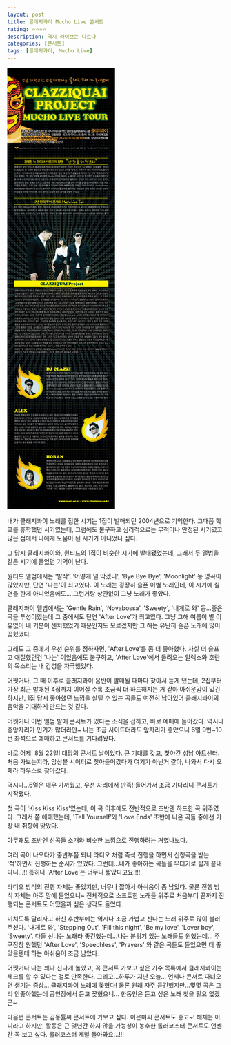 ```yaml
---
layout: post
title: 클래지콰이 Mucho Live 콘서트
rating: ⭐️⭐️⭐️⭐️
description: 역시 라이브는 다르다
categories: [콘서트]
tags: [클래지콰이, Mucho Live]
---
```


![클래지콰이 콘서트](../../images/2009/clazziquai_mucho_live_tour.jpg)

내가 클래지콰이 노래를 접한 시기는 1집이 발매되던 2004년으로 기억한다. 그때쯤 학교를 휴학했던 시기였는데, 그럼에도 불구하고 심리적으로는 무척이나 안정된 시기였고 많은 점에서 나에게 도움이 된 시기가 아니었나 싶다.

그 당시 클래지콰이와, 원티드의 1집이 비슷한 시기에 발매됐었는데, 그래서 두 앨범을 같은 시기에 들었던 기억이 난다.

원티드 앨범에서는 '발작', '어떻게 널 막겠니', 'Bye Bye Bye', 'Moonlight' 등 명곡이 많았지만, 단연 '나는'이 최고였다. 이 노래는 굉장히 슬픈 이별 노래인데, 이 시기에 실연을 한게 아니었음에도....그런거랑 상관없이 그냥 노래가 좋았다.

클래지콰이 앨범에서는 'Gentle Rain', 'Novabossa', 'Sweety', '내게로 와' 등...좋은 곡들 투성이였는데 그 중에서도 단연 'After Love'가 최고였다. 그냥 그해 여름이 별 이유없이 내 기분이 센치했었기 때문인지도 모르겠지만 그 해는 유난히 슬픈 노래에 많이 꽂혔었다.

그래도 그 중에서 우선 순위를 정하자면, 'After Love'를 좀 더 좋아했다. 사실 더 슬프고 애절했던건 '나는' 이었음에도 불구하고, 'After Love'에서 들려오는 알렉스와 호란의 목소리는 내 감성을 자극했었다.

어쨋거나, 그 때 이후로 클래지콰이 음반이 발매될 때마다 찾아서 듣게 됐는데, 2집부터 가장 최근 발매된 4집까지 이어질 수록 조금씩 더 하드해지는 거 같아 아쉬운감이 있긴하지만, 1집 당시 좋아했던 느낌을 살릴 수 있는 곡들도 여전히 남아있어 클래지콰이의 음악을 기대하게 만드는 것 같다.

어쨋거나 이번 앨범 발매 콘서트가 있다는 소식을 접하고, 바로 예매에 들어갔다.
역시나 중앙자리가 인기가 많더라만~ 나는 조금 사이드더라도 앞자리가 좋았으니 6열 9번~10번 좌석으로 예매하고 콘서트를 기다려왔다.

바로 어제! 8월 22일! 대망의 콘서트 날이었다. 큰 기대를 갖고, 찾아간 성남 아트센터. 처음 가보는지라, 앙상블 시어터로 찾아들어갔다가 여기가 아닌거 같아, 나와서 다시 오페라 하우스로 찾아갔다.

역시나...6열은 매우 가까웠고, 우선 자리에서 만족!
들어가서 조금 기다리니 콘서트가 시작됐다.

첫 곡이 'Kiss Kiss Kiss'였는데, 이 곡 이후에도 전반적으로 초반엔 하드한 곡 위주였다. 그래서 쫌 애매했는데, 'Tell Yourself'와 'Love Ends' 초반에 나온 곡들 중에선 가장 내 취향에 맞았다.

아무래도 초반엔 신곡들 소개와 비슷한 느낌으로 진행하려는 거였나보다.

여러 곡이 나오다가 중반부쯤 되니 라디오 처럼 즉석 진행을 하면서 신청곡을 받는 '척'하면서 진행하는 순서가 있었다.
그런데...내가 좋아하는 곡들을 무더기로 짧게 끝내다니...!! 특히나 'After Love'는 너무나 짧았다고요!!!!

라디오 방식의 진행 자체는 좋았지만, 너무나 짧아서 아쉬움이 좀 남았다.
물론 진행 방식 자체는 아주 맘에 들었으니~ 전체적으로 소프트한 노래들 위주로 처음부터 끝까지 진행되는 콘서트도 어땠을까 싶은 생각도 들었다.

미치도록 달리자고 하신 후반부에는 역시나 조금 가볍고 신나는 노래 위주로 많이 불러주셨다.
'내게로 와', 'Stepping Out', 'Fill this night', 'Be my love', 'Lover boy', 'Sweety'. 다들 신나는 노래라 좋긴했는데...나는 분위기 있는 노래들도 원했는데... 주구장창 원했던 'After Love', 'Speechless', 'Prayers' 와 같은 곡들도 들었으면 더 좋았을텐데 하는 아쉬움이 조금 남았다.

어쨋거나 나는 꽤나 신나게 놀았고, 꼭 콘서트 가보고 싶은 가수 목록에서 클래지콰이는 체크를 할 수 있다는 걸로 만족한다.
그리고...하루가 지난 오늘... 언제나 콘서트 다녀오면 생기는 증상....클래지콰이 노래에 꽂혔다! 물론 원래 자주 듣긴했지만...몇몇 곡은 그리 안좋아했는데 공연장에서 듣고 꽂혔으니... 한동안은 듣고 싶은 노래 찾을 필요 없겠군~

다음번 콘서트는 김동률씨 콘서트에 가보고 싶다. 이은미씨 콘서트도 좋고~!
해체는 아니라고 하지만, 활동은 근 몇년간 하지 않을 가능성이 농후한 롤러코스터 콘서트도 언젠간 꼭 보고 싶다. 롤러코스터 제발 돌아와요...!!!